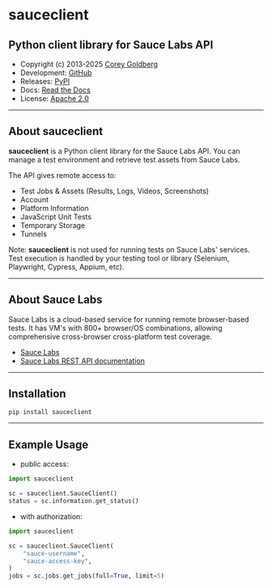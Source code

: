 # sauceclient

## Python client library for Sauce Labs API

- Copyright (c) 2013-2025 [Corey Goldberg][github-home]
- Development: [GitHub][github-repo]
- Releases: [PyPI][pypi]
- Docs: [Read the Docs][readthedocs]
- License: [Apache 2.0][license]

[github-home]: https://github.com/cgoldberg
[github-repo]: https://github.com/cgoldberg/sauceclient
[pypi]: https://pypi.org/project/sauceclient
[readthedocs]: https://sauceclient.readthedocs.io/
[license]: https://raw.githubusercontent.com/cgoldberg/sauceclient/refs/heads/master/LICENSE

----

## About sauceclient

**sauceclient** is a Python client library for the Sauce Labs API. You can
manage a test environment and retrieve test assets from Sauce Labs.

The API gives remote access to:

 * Test Jobs & Assets (Results, Logs, Videos, Screenshots)
 * Account
 * Platform Information
 * JavaScript Unit Tests
 * Temporary Storage
 * Tunnels

Note: **sauceclient** is not used for running tests on Sauce Labs' services.
Test execution is handled by your testing tool or library (Selenium,
Playwright, Cypress, Appium, etc).

----

## About Sauce Labs

Sauce Labs is a cloud-based service for running remote
browser-based tests. It has VM's with 800+ browser/OS combinations, allowing
comprehensive cross-browser cross-platform test coverage.

 - [Sauce Labs][sauce-labs]
 - [Sauce Labs REST API documentation][sauce-rest-api]

[sauce-labs]: https://saucelabs.com
[sauce-rest-api]: https://docs.saucelabs.com/dev/api

----

## Installation

```
pip install sauceclient
```

----

## Example Usage

- public access:

```python
import sauceclient

sc = sauceclient.SauceClient()
status = sc.information.get_status()
```

- with authorization:

```python
import sauceclient

sc = sauceclient.SauceClient(
    "sauce-username",
    "sauce-access-key",
)
jobs = sc.jobs.get_jobs(full=True, limit=5)
```
